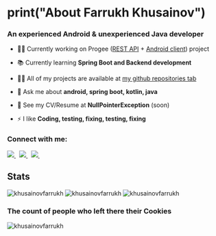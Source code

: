 <h1>print("About Farrukh Khusainov")</h1>
<h3>An experienced Android & unexperienced Java developer</h3>

- 👨‍💻 Currently working on Progee ([REST API](https://github.com/KhusainovFarrukh/Progee-API) + [Android client](https://github.com/KhusainovFarrukh/Progee-Android)) project

- 📚 Currently learning **Spring Boot and Backend development**

- 👨‍💻 All of my projects are available at [my github repositories tab](https://github.com/KhusainovFarrukh?tab=repositories)

- 💬 Ask me about **android, spring boot, kotlin, java**

- 📄 See my CV/Resume at **NullPointerException** (soon)

- ⚡ I like **Coding, testing, fixing, testing, fixing**

<h3 align="left">Connect with me:</h3>
<a href="https://t.me/FarruxXusainov">
  <img src="https://img.shields.io/badge/Telegram-1DA1F2?style=for-the-badge&logo=telegram&logoColor=white" />    
</a>&nbsp;
<a href="mailto:farrukhbekkhusainov@gmail.com">
  <img src="https://img.shields.io/badge/gmail-D14836?style=for-the-badge&logo=gmail&logoColor=white" />
</a>&nbsp;
<a href="https://www.linkedin.com/in/farrukh-khusainov">
  <img src="https://img.shields.io/badge/linkedin-%230077B5.svg?&style=for-the-badge&logo=linkedin&logoColor=white" />
</a>&nbsp;

## Stats
<img src="https://github-readme-stats.vercel.app/api?username=khusainovfarrukh&count_private=true&show_icons=true&theme=vision-friendly-dark" alt="khusainovfarrukh" />
<img src="https://github-readme-streak-stats.herokuapp.com/?user=khusainovfarrukh&count_private=true&show_icons=true&theme=vision-friendly-dark" alt="khusainovfarrukh" />
<img src="https://github-readme-stats.vercel.app/api/top-langs?username=khusainovfarrukh&count_private=true&show_icons=true&theme=vision-friendly-dark&layout=compact&hide=procfile" alt="khusainovfarrukh" />

<h3>The count of people who left there their Cookies</h3>
<p align="left"> <img src="https://profile-counter.glitch.me/khusainovfarrukh/count.svg" alt="khusainovfarrukh" /> </p>
